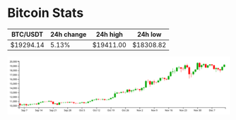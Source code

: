 # Bitcoin Stats

BTC/USDT|24h change|24h high|24h low|
|---|---|---|---|
|$19294.14|5.13%|$19411.00|$18308.82|

<img src="./chart.svg">
